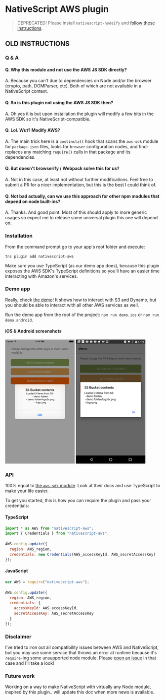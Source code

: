 # NativeScript AWS plugin

> DEPRECATED! Please install `nativescript-nodeify` and [follow these instructions](https://github.com/EddyVerbruggen/nativescript-nodeify/blob/master/README.md#aws-sdk-or-amazon-cognito-identity-js-which-includes-aws-sdk).


## OLD INSTRUCTIONS


### Q & A
#### Q. Why this module and not use the AWS JS SDK directly?
A. Because you can't due to dependencies on Node and/or the browser (crypto, path, DOMParser, etc). Both of which are not available in a NativeScript context. 

#### Q. So is this plugin not using the AWS JS SDK then?
A. Oh yes it is but upon installation the plugin will modify a few bits in the AWS SDK so it's NativeScript-compatible.

#### Q. Lol. Wut? Modify AWS?
A. The main trick here is a `postinstall` hook that scans the `aws-sdk` module for `package.json` files,
looks for `browser` configuration nodes, and find-replaces any matching `require()` calls in that package and its dependencies.

#### Q. But doesn't browserify / Webpack solve this for us?
A. Not in this case, at least not without further modifications. Feel free to submit a PR for a nicer implementation, but this is the best I could think of.

#### Q. Not bad actually, can we use this approach for other npm modules that depend on node built-ins?
A. Thanks. And good point. Most of this should apply to more generic usages so expect me to release some universal plugin this one will depend on.


### Installation
From the command prompt go to your app's root folder and execute:

```
tns plugin add nativescript-aws
```

Make sure you use TypeScript (as our demo app does), because this plugin exposes the AWS SDK's
TypeScript definitions so you'll have an easier time interacting with Amazon's services.

### Demo app
Really, check [the demo](https://github.com/EddyVerbruggen/nativescript-aws/blob/master/demo/app/main-view-model.ts)! It shows how to interact with S3 and Dynamo,
but you should be able to interact with all other AWS services as well.

Run the demo app from the root of the project: `npm run demo.ios` or `npm run demo.android`.

#### iOS & Android screenshots
<img src="https://raw.githubusercontent.com/EddyVerbruggen/nativescript-aws/master/screenshots/ios-s3-list.png" width="225px" height="400px"/>
<img src="https://raw.githubusercontent.com/EddyVerbruggen/nativescript-aws/master/screenshots/android-s3-list.png" width="225px" height="400px"/>

### API
100% equal to [the `aws-sdk` module](https://www.npmjs.com/package/aws-sdk). Look at their docs and use TypeScript to make your life easier.

To get you started, this is how you can require the plugin and pass your credentials:

#### TypeScript
```js
import * as AWS from "nativescript-aws";
import { Credentials } from "nativescript-aws";

AWS.config.update({
  region: AWS_region,
  credentials: new Credentials(AWS_accessKeyId, AWS_secretAccessKey)
});
```

#### JavaScript
```js
var AWS = require("nativescript-aws");

AWS.config.update({
  region: AWS_region,
  credentials: {
    accessKeyId: AWS_accessKeyId,
    secretAccessKey: AWS_secretAccessKey
  }
});
```

### Disclaimer
I've tried to iron out all compatibility issues between AWS and NativeScript,
but you may use some service that throws an error at runtime because it's `require`-ing some
unsupported node module. Please [open an issue](https://github.com/EddyVerbruggen/nativescript-aws/issues/new) in that case and I'll take a look!

### Future work
Working on a way to make NativeScript with virtually any Node module, inspired by this plugin.. will update this doc when more news is available.

